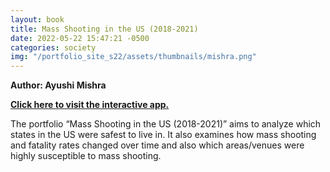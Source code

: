 ```yaml
---
layout: book
title: Mass Shooting in the US (2018-2021)
date: 2022-05-22 15:47:21 -0500
categories: society
img: "/portfolio_site_s22/assets/thumbnails/mishra.png"
---
```


<b>Author: Ayushi Mishra</b>

<b><a href="https://data-viz.it.wisc.edu/content/e734c415-2de1-4253-b4c0-1fb4edce1aa9">Click here to visit the interactive app.</a></b>

The portfolio “Mass Shooting in the US (2018-2021)” aims to analyze which states
in the US  were safest to live in. It also examines how mass shooting and
fatality rates changed over time  and also which areas/venues were highly
susceptible to mass shooting.

[jekyll-docs]: https://jekyllrb.com/docs/home
[jekyll-gh]:   https://github.com/jekyll/jekyll
[jekyll-talk]: https://talk.jekyllrb.com/
